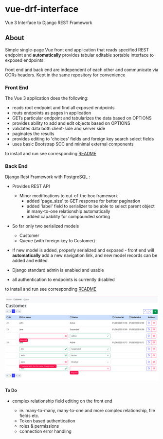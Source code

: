 # vue-drf-interface
Vue 3 Interface to Django REST Framework
## About 
Simple single-page Vue front end application that reads specified REST endpoint and **automatically** provides tabular editable sortable interface to exposed endpoints.

front end and back end are independent of each other and communicate via CORs headers. Kept in the same repository for convenience

### Front End
The Vue 3 application does the following:

 - reads root endpoint and find all exposed endpoints
 - routs endpoints as pages in application
 - GETs particular endpoint and tabularizes the data based on OPTIONS
 - provides ability to add and edit objects based on OPTIONS 
 - validates data both client-side and server side
 - paginates the results
 - provides editing to 'choices' fields and foreign key search select fields
 - uses basic Bootstrap SCC and minimal external components

to install and run see corresponding [README](vue-front-end/README.md)


### Back End
Django Rest Framework with PostgreSQL :
 - Provides REST API

   - Minor modifications to out-of-the box framework
      - added 'page_size' to GET response for better pagination
      - added 'label' field to serializer to be able to select parent object in many-to-one relationship automatically
      - added capability for compounded sorting
     

 - So far only two serialized models
   - Customer
   - Queue (with foreign key to Customer)


 - If new model is added, properly serialized and exposed - front end will **automatically** add a new navigation link, and new model records can be added and edited

 - Django standard admin is enabled and usable
 - all authentication to endpoints is currently disabled

to install and run see corresponding [README](django-docker/README.md)

![alt text](screenshots/main.png)

#### To Do
  
 - complex relationship field editing on the front end
   
   - ie. many-to-many, many-to-one and more complex relationship, file fields etc.
   - Token based authentication
   - roles & permissions
   - connection error handling
